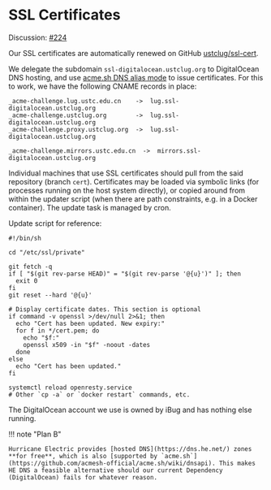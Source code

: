 # SSL Certificates

Discussion: [#224](https://github.com/ustclug/discussions/issues/224)

Our SSL certificates are automatically renewed on GitHub [ustclug/ssl-cert](https://github.com/ustclug/ssl-cert).

We delegate the subdomain `ssl-digitalocean.ustclug.org` to DigitalOcean DNS hosting, and use [acme.sh DNS alias mode](https://github.com/acmesh-official/acme.sh/wiki/DNS-alias-mode) to issue certificates. For this to work, we have the following CNAME records in place:

```text
_acme-challenge.lug.ustc.edu.cn    ->  lug.ssl-digitalocean.ustclug.org
_acme-challenge.ustclug.org        ->  lug.ssl-digitalocean.ustclug.org
_acme-challenge.proxy.ustclug.org  ->  lug.ssl-digitalocean.ustclug.org

_acme-challenge.mirrors.ustc.edu.cn  ->  mirrors.ssl-digitalocean.ustclug.org
```

Individual machines that use SSL certificates should pull from the said repository (branch `cert`). Certificates may be loaded via symbolic links (for processes running on the host system directly), or copied around from within the updater script (when there are path constraints, e.g. in a Docker container). The update task is managed by cron.

Update script for reference:

```shell
#!/bin/sh

cd "/etc/ssl/private"

git fetch -q
if [ "$(git rev-parse HEAD)" = "$(git rev-parse '@{u}')" ]; then
  exit 0
fi
git reset --hard '@{u}'

# Display certificate dates. This section is optional
if command -v openssl >/dev/null 2>&1; then
  echo "Cert has been updated. New expiry:"
  for f in */cert.pem; do
    echo "$f:"
    openssl x509 -in "$f" -noout -dates
  done
else
  echo "Cert has been updated."
fi

systemctl reload openresty.service
# Other `cp -a` or `docker restart` commands, etc.
```

The DigitalOcean account we use is owned by iBug and has nothing else running.

!!! note "Plan B"

    Hurricane Electric provides [hosted DNS](https://dns.he.net/) zones **for free**, which is also [supported by `acme.sh`](https://github.com/acmesh-official/acme.sh/wiki/dnsapi). This makes HE DNS a feasible alternative should our current Dependency (DigitalOcean) fails for whatever reason.
